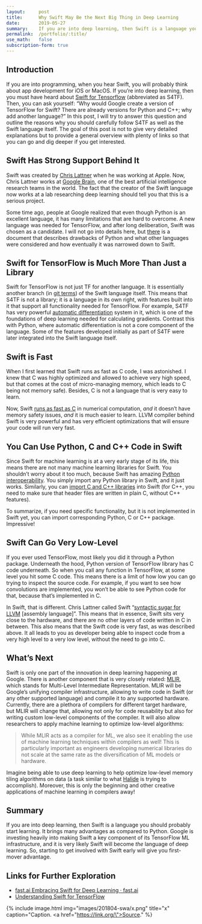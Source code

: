 ```yaml
---
layout:     post
title:      Why Swift May Be the Next Big Thing in Deep Learning
date:       2019-05-27
summary:    If you are into deep learning, then Swift is a language you should probably start learning. Why? Learn in this post.
permalink:	/portfolio/:title/
use_math:	false
subscription-form: true
---
```


## Introduction

If you are into programming, when you hear Swift, you will probably think about app development for iOS or MacOS. If you’re into deep learning, then you must have heard about [Swift for Tensorflow](https://www.tensorflow.org/swift/) (abbreviated as S4TF). Then, you can ask yourself: “Why would Google create a version of TensorFlow for Swift? There are already versions for Python and C++; why add another language?” In this post, I will try to answer this question and outline the reasons why you should carefully follow  S4TF as well as the Swift language itself. The goal of this post is not to give very detailed explanations but to provide a general overview with plenty of links so that you can go and dig deeper if you get interested.

## Swift Has Strong Support Behind It
Swift was created by [Chris Lattner](https://en.wikipedia.org/wiki/Chris_Lattner) when he was working at Apple. Now, Chris Lattner works at [Google Brain](https://ai.google/research/teams/brain), one of the best artificial intelligence research teams in the world. The fact that the creator of the Swift language now works at a lab researching deep learning should tell you that this is a serious project. 

Some time ago, people at Google realized that even though Python is an excellent language, it has many limitations that are hard to overcome. A new language was needed for TensorFlow, and after long deliberation, Swift was chosen as a candidate. I will not go into details here, but [there](https://github.com/tensorflow/swift/blob/master/docs/WhySwiftForTensorFlow.md) is a document that describes drawbacks of Python and what other languages were considered and how eventually it was narrowed down to Swift.

## Swift for TensorFlow is Much More Than Just a Library
Swift for TensorFlow is not just TF for another language. It is essentially another branch (in [git terms](https://git-scm.com/book/en/v1/Git-Branching-What-a-Branch-Is)) of the Swift language itself. This means that S4TF is not a library; it is a language in its own right, with features built into it that support all functionality needed for TensorFlow. For example, S4TF has very powerful [automatic differentiation](https://github.com/tensorflow/swift/blob/master/docs/AutomaticDifferentiation.md) system in it, which is one of the foundations of deep learning needed for calculating gradients. Contrast this with Python, where automatic differentiation is not a core component of the language. Some of the features developed initially as part of S4TF were later integrated into the Swift language itself.

## Swift is Fast
When I first learned that Swift runs as fast as C code, I was astonished. I knew that C was highly optimized and allowed to achieve very high speed, but that comes at the cost of micro-managing memory, which leads to C being not memory safe). Besides, C is not a language that is very easy to learn. 

Now, Swift [runs as fast as C](https://www.fast.ai/2019/01/10/swift-numerics/) in numerical computation, *and* it doesn’t have memory safety issues, *and* it is much easier to learn. LLVM compiler behind Swift is very powerful and has very efficient optimizations that will ensure your code will run very fast.

## You Can Use Python, C and C++ Code in Swift
Since Swift for machine learning is at a very early stage of its life, this means there are not many machine learning libraries for Swift. You shouldn’t worry about it too much, because Swift has amazing [Python interoperability](https://github.com/tensorflow/swift/blob/master/docs/PythonInteroperability.md). You simply import any Python library in Swift, and it just works. Similarly, you can [import C and C++ libraries](https://oleb.net/blog/2017/12/importing-c-library-into-swift/) into Swift (for C++, you need to make sure that header files are written in plain C, without C++ features).

To summarize, if you need specific functionality, but it is not implemented in Swift yet, you can import corresponding Python, C or C++ package. Impressive!

## Swift Can Go Very Low-Level
If you ever used TensorFlow, most likely you did it through a Python package. Underneath the hood, Python version of TensorFlow library has C code underneath. So when you call any function in TensorFlow, at some level you hit some C code. This means there is a limit of how low you can go trying to inspect the source code. For example, if you want to see how convolutions are implemented, you won’t be able to see Python code for that, because that’s implemented in C. 

In Swift, that is different. Chris Lattner called Swift  “[syntactic sugar for LLVM](https://www.fast.ai/2019/03/06/fastai-swift/) [assembly language]”. This means that in essence, Swift sits very close to the hardware, and there are no other layers of code written in C in between. This also means that the Swift code is very fast, as was described above. It all leads to you as developer being able to inspect code from a very high level to a very low level, without the need to go into C.

## What’s Next
Swift is only one part of the innovation in deep learning happening at Google. There is another component that is very closely related: [MLIR](https://medium.com/tensorflow/mlir-a-new-intermediate-representation-and-compiler-framework-beba999ed18d), which stands for Multi-Level Intermediate Representation. MLIR will be Google’s unifying compiler infrastructure, allowing to write code in Swift (or any other supported language) and compile it to any supported hardware. Currently, there are a plethora of compilers for different target hardware, but MLIR will change that, allowing not only for code reusability but also for writing custom low-level components of the compiler. It will also allow researchers to apply machine learning to optimize low-level algorithms:

> While MLIR acts as a compiler for ML, we also see it enabling the use of machine learning techniques within compilers as well! This is particularly important as engineers developing numerical libraries do not scale at the same rate as the diversification of ML models or hardware.

Imagine being able to use deep learning to help optimize low-level memory tiling algorithms on data (a task similar to what [Halide](https://www.youtube.com/watch?v=3uiEyEKji0M) is trying to accomplish). Moreover, this is only the beginning and other creative applications of machine learning in compilers away!

## Summary
If you are into deep learning, then Swift is a language you should probably start learning. It brings many advantages as compared to Python. Google is investing heavily into making Swift a key component of its TensorFlow ML infrastructure, and it is very likely Swift will become *the* language of deep learning. So, starting to get involved with Swift early will give you first-mover advantage.

## Links for Further Exploration
* [fast.ai Embracing Swift for Deep Learning · fast.ai](https://www.fast.ai/2019/03/06/fastai-swift/)
* [Understanding Swift for TensorFlow](https://towardsdatascience.com/machine-learning-with-swift-for-tensorflow-9167df128912) 

{% include image.html
            img="images/201804-swa/x.png"
            title="x"
            caption="Caption. <a href=\"https://link.org/\">Source</a>." %}